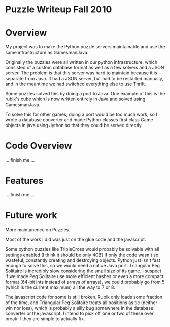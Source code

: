 Puzzle Writeup Fall 2010
========================

Overview
========

My project was to make the Python puzzle servers maintainable and use the same infrastructure as GamesmanJava.

Originally the puzzles were all written in our python infrastructure, which consisted of a custom database format as well as a few solvers and a JSON server. The problem is that this server was hard to maintain because it is separate from Java. It had a JSON server, but had to be restarted manually, and in the meantime we had switched everything else to use Thrift.

Some puzzles solved this by doing a port to Java. One example of this is the rubik's cube which is now written entirely in Java and solved using GamesmanJava.

To solve this for other games, doing a port would be too much work, so I wrote a database converter and made Python classes first class Game objects in java using Jython so that they could be served directly.

Code Overview
=============

... finish me ...

Features
========

... finish me ...

Future work
===========

More maintanence on Puzzles.

Most of the work I did was just on the glue code and the javascript.

Some python puzzles like TripleCross would probably be solvable with all settings enabled (I think it should be only 4GB) if only the code wasn't so wasteful, constantly creating and destroying objects. Python just isn't fast enough to solve this, so we would need a native Java port. Triangular Peg Solitaire is incredibly slow considering the small size of its game. I suspect if we made Peg Solitaire use more efficient hashes or even a more compact format (64-bit ints instead of arrays of arrays), we could probably go from 5 (which is the current maximum) all the way to 7 or 8.

The javascript code for some is still broken. Rubik only loads some fraction of the time, and Triangular Peg Solitaire treats all positions as tie (neither win nor loss), which is probably a silly bug somewhere in the database converter or the javascript. I intend to pick off one or two of these over break if they are simple to actually fix.
